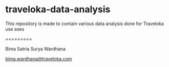 # traveloka-data-analysis
This repository is made to contain various data analysis done for Traveloka use ases

=========

Bima Satria Surya Wardhana

bima.wardhana@traveloka.com
